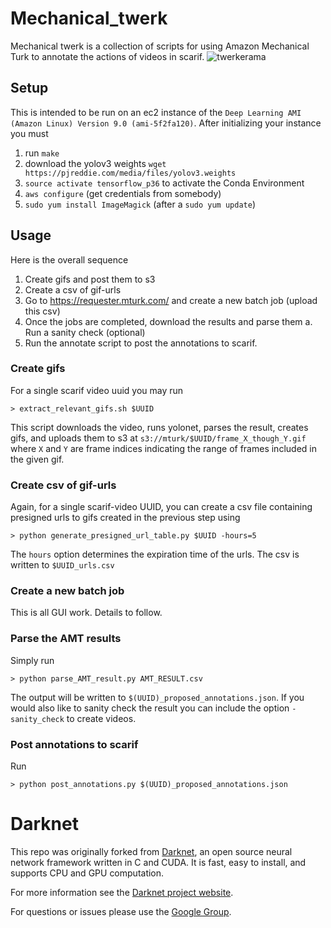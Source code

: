 # Mechanical_twerk #
Mechanical twerk is a collection of scripts for using Amazon Mechanical Turk to annotate the actions of videos in scarif.
![twerkerama](http://cdn.smosh.com/wp-content/uploads/ftpuploads/bloguploads/0913/nerdy-twerking-futurama.gif)

## Setup ##
This is intended to be run on an ec2 instance of the `Deep Learning AMI (Amazon Linux) Version 9.0 (ami-5f2fa120)`.
After initializing your instance you must
  1. run `make`
  2. download the yolov3 weights `wget https://pjreddie.com/media/files/yolov3.weights`
  2. `source activate tensorflow_p36` to activate the Conda Environment
  3. `aws configure` (get credentials from somebody)
  4. `sudo yum install ImageMagick` (after a `sudo yum update`)

## Usage ##
Here is the overall sequence
  1. Create gifs and post them to s3
  2. Create a csv of gif-urls
  3. Go to https://requester.mturk.com/ and create a new batch job (upload this csv)
  4. Once the jobs are completed, download the results and parse them
    a. Run a sanity check (optional)
  5. Run the annotate script to post the annotations to scarif.

### Create gifs ###
For a single scarif video uuid you may run
```shell
> extract_relevant_gifs.sh $UUID
```
This script downloads the video, runs yolonet, parses the result, creates gifs, and uploads them to s3 at `s3://mturk/$UUID/frame_X_though_Y.gif` where `X` and `Y` are frame indices indicating the range of frames included in the given gif.

### Create csv of gif-urls ###
Again, for a single scarif-video UUID, you can create a csv file containing presigned urls to gifs created in the previous step using
```shell
> python generate_presigned_url_table.py $UUID -hours=5
```
The `hours` option determines the expiration time of the urls. The csv is written to `$UUID_urls.csv`

### Create a new batch job ###
This is all GUI work. Details to follow.

### Parse the AMT results ###
Simply run
```shell
> python parse_AMT_result.py AMT_RESULT.csv
```
The output will be written to `$(UUID)_proposed_annotations.json`. If you would also like to sanity check the result you can include the option `-sanity_check` to create videos.

### Post annotations to scarif ###
Run
```shell
> python post_annotations.py $(UUID)_proposed_annotations.json
```

# Darknet #
This repo was originally forked from [Darknet](https://github.com/pjreddie/darknet), an open source neural network framework written in C and CUDA. It is fast, easy to install, and supports CPU and GPU computation.

For more information see the [Darknet project website](http://pjreddie.com/darknet).

For questions or issues please use the [Google Group](https://groups.google.com/forum/#!forum/darknet).
